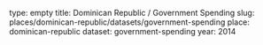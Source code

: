 type: empty
title: Dominican Republic / Government Spending
slug: places/dominican-republic/datasets/government-spending
place: dominican-republic
dataset: government-spending
year: 2014
